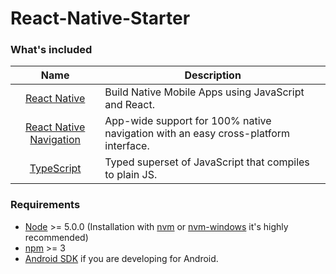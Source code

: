 # React-Native-Starter

### What's included
| Name             | Description   |
| :-------------:|--------------|
| [React Native](http://facebook.github.io/react-native/releases/0.49/) |  Build Native Mobile Apps using JavaScript and React. |
| [React Native Navigation](https://github.com/wix/react-native-navigation) | App-wide support for 100% native navigation with an easy cross-platform interface. |
| [TypeScript](https://www.typescriptlang.org/) | Typed superset of JavaScript that compiles to plain JS. |

### Requirements
- [Node](https://nodejs.org/) >= 5.0.0 (Installation with [nvm](https://github.com/creationix/nvm) or [nvm-windows](https://github.com/coreybutler/nvm-windows) it's highly recommended)
- [npm](https://npmjs.com) >= 3
- [Android SDK](https://developer.android.com/studio/index.html) if you are developing for Android.
